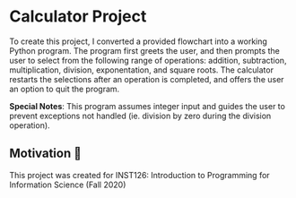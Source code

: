 # Calculator Project
To create this project, I converted a provided flowchart into a working Python program. The program first greets the user, and then prompts the user to select from the following range of operations: addition, subtraction, multiplication, division, exponentation, and square roots. The calculator restarts the selections after an operation is completed, and offers the user an option to quit the program. 

**Special Notes**: This program assumes integer input and guides the user to prevent exceptions not handled (ie. division by zero during the division operation). 

## Motivation :hatching_chick:
This project was created for INST126: Introduction to Programming for Information Science (Fall 2020)

